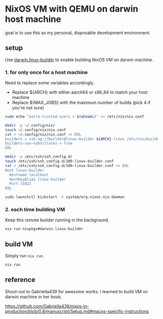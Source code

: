 # NixOS VM with QEMU on darwin host machine

goal is to use this as my personal, disposable development environment.

## setup

Use [darwin.linux-builder](https://nixos.org/manual/nixpkgs/stable/#sec-darwin-builder) to enable building NixOS VM on darwin machine.

### 1. for only once for a host machine

Need to replace some variables accordingly.

- Replace ${ARCH} with either aarch64 or x86_64 to match your host machine
- Replace ${MAX_JOBS} with the maximum number of builds (pick 4 if you're not sure)

```bash
sudo echo "extra-trusted-users = $(whoami)" >> /etc/nix/nix.conf

mkdir -p ~/.config/nix/
touch ~/.config/nix/nix.conf
cat > ~/.config/nix/nix.conf << EOL
builders = ssh-ng://builder@linux-builder ${ARCH}-linux /etc/nix/builder_ed25519 ${MAX_JOBS} - - - c3NoLWVkMjU1MTkgQUFBQUMzTnphQzFsWkRJMU5URTVBQUFBSUpCV2N4Yi9CbGFxdDFhdU90RStGOFFVV3JVb3RpQzVxQkorVXVFV2RWQ2Igcm9vdEBuaXhvcwo=
builders-use-substitutes = true
EOL

mkdir -p /etc/ssh/ssh_config.d/
touch /etc/ssh/ssh_config.d/100-linux-builder.conf
cat > /etc/ssh/ssh_config.d/100-linux-builder.conf << EOL
Host linux-builder
  Hostname localhost
  HostKeyAlias linux-builder
  Port 31022
EOL

sudo launchctl kickstart -k system/org.nixos.nix-daemon
```

### 2. each time building VM

Keep this remote builder running in the background.

```bash
nix run nixpkgs#darwin.linux-builder
```

## build VM

Simply run `nix run`.

```bash
nix run
```


## reference

Shout-out to Gabriella439 for awesome works. I learned to build VM on darwin machine in her book.

https://github.com/Gabriella439/nixos-in-production/blob/0.8/manuscript/Setup.md#macos-specific-instructions
